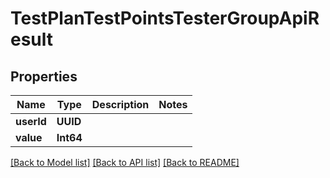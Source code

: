 # TestPlanTestPointsTesterGroupApiResult

## Properties
Name | Type | Description | Notes
------------ | ------------- | ------------- | -------------
**userId** | **UUID** |  | 
**value** | **Int64** |  | 

[[Back to Model list]](../README.md#documentation-for-models) [[Back to API list]](../README.md#documentation-for-api-endpoints) [[Back to README]](../README.md)



